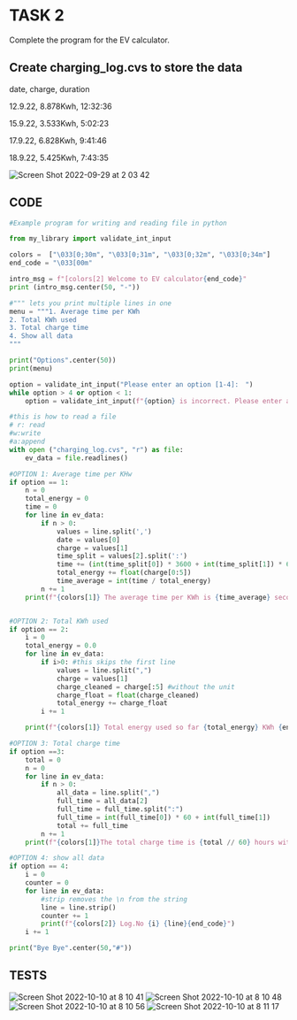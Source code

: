 # TASK 2

Complete the program for the EV calculator.

## Create charging_log.cvs to store the data

date, charge, duration

12.9.22, 8.878Kwh, 12:32:36

15.9.22, 3.533Kwh, 5:02:23

17.9.22, 6.828Kwh, 9:41:46

18.9.22, 5.425Kwh, 7:43:35

![Screen Shot 2022-09-29 at 2 03 42](https://user-images.githubusercontent.com/111761417/192844834-1a8c5efd-fd2e-4640-911a-a9f4175925bb.png)

## CODE
```.py
#Example program for writing and reading file in python

from my_library import validate_int_input

colors =  ["\033[0;30m", "\033[0;31m", "\033[0;32m", "\033[0;34m"]
end_code = "\033[00m"

intro_msg = f"[colors[2] Welcome to EV calculator{end_code}"
print (intro_msg.center(50, "-"))

#""" lets you print multiple lines in one
menu = """1. Average time per KWh
2. Total KWh used
3. Total charge time
4. Show all data
"""

print("Options".center(50))
print(menu)

option = validate_int_input("Please enter an option [1-4]:　")
while option > 4 or option < 1:
    option = validate_int_input(f"{option} is incorrect. Please enter an option [1-4]: ")

#this is how to read a file
# r: read
#w:write
#a:append
with open ("charging_log.cvs", "r") as file:
    ev_data = file.readlines()

#OPTION 1: Average time per KHw
if option == 1:
    n = 0
    total_energy = 0
    time = 0
    for line in ev_data:
        if n > 0:
            values = line.split(',')
            date = values[0]
            charge = values[1]
            time_split = values[2].split(':')
            time += (int(time_split[0]) * 3600 + int(time_split[1]) * 60 + int(time_split[2]))
            total_energy += float(charge[0:5])
            time_average = int(time / total_energy)
        n += 1
    print(f"{colors[1]} The average time per KWh is {time_average} seconds.{end_code}")


#OPTION 2: Total KWh used
if option == 2:
    i = 0
    total_energy = 0.0
    for line in ev_data:
        if i>0: #this skips the first line
            values = line.split(",")
            charge = values[1]
            charge_cleaned = charge[:5] #without the unit
            charge_float = float(charge_cleaned)
            total_energy += charge_float
        i += 1

    print(f"{colors[1]} Total energy used so far {total_energy} KWh {end_code}")

#OPTION 3: Total charge time
if option ==3:
    total = 0
    n = 0
    for line in ev_data:
        if n > 0:
            all_data = line.split(",")
            full_time = all_data[2]
            full_time = full_time.split(":")
            full_time = int(full_time[0]) * 60 + int(full_time[1])
            total += full_time
        n += 1
    print(f"{colors[1]}The total charge time is {total // 60} hours with {total % 60} minutes{end_code}")

#OPTION 4: show all data
if option == 4:
    i = 0
    counter = 0
    for line in ev_data:
        #strip removes the \n from the string
        line = line.strip()
        counter += 1
        print(f"{colors[2]} Log.No {i} {line}{end_code}")
    i += 1

print("Bye Bye".center(50,"#"))

```

## TESTS
![Screen Shot 2022-10-10 at 8 10 41](https://user-images.githubusercontent.com/111761417/194783907-ed362f20-e201-4ce4-aaa1-36c1f50aa5cd.png)
![Screen Shot 2022-10-10 at 8 10 48](https://user-images.githubusercontent.com/111761417/194783915-413bc406-b79a-4d94-855a-31cc2b2b609f.png)
![Screen Shot 2022-10-10 at 8 10 56](https://user-images.githubusercontent.com/111761417/194783918-e4318c86-58da-4ccb-b85b-a5f7524b9e22.png)
![Screen Shot 2022-10-10 at 8 11 17](https://user-images.githubusercontent.com/111761417/194783921-033616b2-7133-4adc-94c7-6b9076124e72.png)





